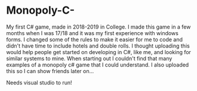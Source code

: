 # Monopoly-C-
My first C# game, made in 2018-2019 in College.
I made this game in a few months when I was 17/18 and it was my first experience with windows forms.
I changed some of the rules to make it easier for me to code and didn't have time to include hotels and double rolls.
I thought uploading this would help people get started on developing in C#, like me, and looking for similar systems to mine. 
When starting out I couldn't find that many examples of a monopoly c# game that I could understand. 
I also uploaded this so I can show friends later on...



Needs visual studio to run! 
